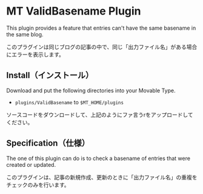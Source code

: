 # MT ValidBasename Plugin

This plugin provides a feature that entries can't have the same basename in the same blog.

このプラグインは同じブログの記事の中で、同じ「出力ファイル名」がある場合にエラーを表示します。

## Install（インストール）

Download and put the following directories into your Movable Type.

* `plugins/ValidBasename` to `$MT_HOME/plugins`

ソースコードをダウンロードして、上記のようにファ言うrをアップロードしてください。

## Specification（仕様）

The one of this plugin can do is to check a basename of entries that were created or updated. 

このプラグインは、記事の新規作成、更新のときに「出力ファイル名」の重複をチェックのみを行います。
